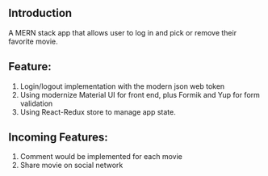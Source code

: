 ## Introduction

A MERN stack app that allows user to log in and pick or remove their favorite movie.

## Feature:

1. Login/logout implementation with the modern json web token
2. Using modernize Material UI for front end, plus Formik and Yup for form validation
3. Using React-Redux store to manage app state.

## Incoming Features:

1. Comment would be implemented for each movie
2. Share movie on social network
